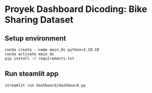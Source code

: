 # Proyek Dashboard Dicoding: Bike Sharing Dataset

## Setup environment
```
conda create --name main_ds python=3.10.10
conda activate main_ds
pip install -r requirements.txt
```

## Run steamlit app
```
streamlit run dashboard/dashboard.py
```
